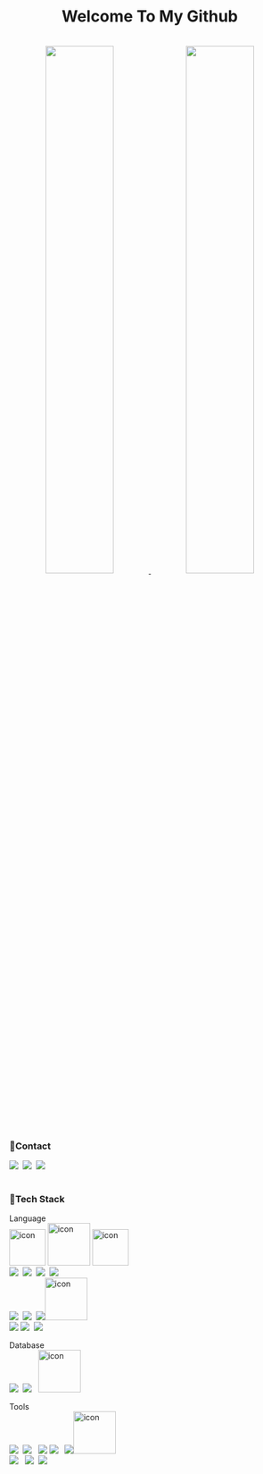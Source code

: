 <div align="center">

# Welcome To My Github
  <br>
  
  <a href="https://github.com/anuraghazra/github-readme-stats">
  <img src="https://github-readme-stats.vercel.app/api?username=steam88ys&show_icons=true&theme=dracula&hide_border=true&bg_color=111111&icon_color=FF5675&text_color=FFFFFF" width=49.2% />
</a> 

<a href="https://github.com/denvercoder1/github-readme-streak-stats">
  <img src="http://github-readme-streak-stats.herokuapp.com?user=steam88ys&theme=radical&background=111111&ring=FF5675&fire=FF5675&sideNums=FF5675&currStreakNum=FF5675&sideLabels=FFFFFF&currStreakLabel=FF5675&dates=FF5675&hide_border=true" width=49.2% />
</a>
  
<!-- ![steam88ys's github activity graph](https://github-readme-activity-graph.cyclic.app/graph?username=steam88ys&theme=high-contrast) -->
  
</div>

<br>
<h3>🚩Contact</h3>
<a href="https://www.notion.so/Kim-yunseo-cc7fff526bcf437eaf7b1a720a0aa4e4"><img src="https://img.shields.io/badge/Notion-000000?style=flat-square&logo=Notion&logoColor=white"/></a>
&nbsp;<a href="https://www.instagram.com/ycoshia/" target="_blank"><img src="https://img.shields.io/badge/instagram-E4405F?style=flat-square&logo=instagram&logoColor=white" ></a>
&nbsp;<a href="https://velog.io/@steam88ys" target="_blank"><img src="https://img.shields.io/badge/velog-20C997?style=flat-square&logo=velog&logoColor=white" ></a><br><br>

<h3>🚩Tech Stack</h3>

Language<br>
<img src="https://techstack-generator.vercel.app/java-icon.svg" alt="icon" width="65" height="65" />
<img src="https://techstack-generator.vercel.app/cpp-icon.svg" alt="icon" width="76" height="76" />
<img src="https://techstack-generator.vercel.app/react-icon.svg" alt="icon" width="65" height="65" /><br>
<img src="https://img.shields.io/badge/JAVA-007396?style=flat-square&logo=java&logoColor=white">
&nbsp;<img src="https://img.shields.io/badge/c-%2300599C.svg?style=flat-square&logo=c&logoColor=white">
&nbsp;<img src="https://img.shields.io/badge/c++-00599C?style=flat-square&logo=c%2B%2B&logoColor=white"/>
&nbsp;<img src="https://img.shields.io/badge/React-61DAFB?style=flat-square&logo=React&logoColor=black"/> <br>
<img src="https://img.shields.io/badge/HTML5-E34F26?style=flat-square&logo=HTML5&logoColor=white">
&nbsp;<img src="https://img.shields.io/badge/CSS3-1572B6?style=flat-square&logo=css3&logoColor=white=white">
&nbsp;<img src="https://img.shields.io/badge/JavaScript-F7DF1E?style=flat-square&logo=JavaScript&logoColor=white"/><img src="https://techstack-generator.vercel.app/js-icon.svg" alt="icon" width="76" height="76" /><br>
<img src="https://img.shields.io/badge/PHP-777BB4?style=flat-square&logo=PHP&logoColor=white"/> 
<img src="https://img.shields.io/badge/spring-6DB33F?style=flat-square&logo=spring&logoColor=white"> 
&nbsp;<img src="https://img.shields.io/badge/node.js-339933?style=flat-square&logo=Node.js&logoColor=white">

Database<br>
<img src="https://img.shields.io/badge/oracle-F80000?style=flat-square&logo=oracle&logoColor=white">&nbsp;
<img src="https://img.shields.io/badge/MySQL-4479A1?style=flat-square&logo=MySQL&logoColor=white"/>&nbsp;&nbsp;
<img src="https://techstack-generator.vercel.app/mysql-icon.svg" alt="icon" width="76" height="76" />

Tools<br>
<img src="https://img.shields.io/badge/Eclipse-FE7A16?style=flat-square&logo=Eclipse&logoColor=white">&nbsp;
<img src="https://img.shields.io/badge/IntelliJ-000000?style=flat-square&logo=IntelliJ IDEA&logoColor=white"> &nbsp;
<img src="https://img.shields.io/badge/Android Studio-3DDC84?style=flat-square&logo=Android&logoColor=white"> 
<img src="https://img.shields.io/badge/git-F05032?style=flat-square&logo=git&logoColor=white"> &nbsp;
<img src="https://img.shields.io/badge/github-181717?style=flat-square&logo=github&logoColor=white"><img src="https://techstack-generator.vercel.app/github-icon.svg" alt="icon" width="76" height="76" /><br>
<img src="https://img.shields.io/badge/Visual Studio Code-007ACC?style=flat-square&logo=VScode&logoColor=white"> &nbsp;
<img src="https://img.shields.io/badge/Visual Studio-5C2D91?style=flat-square&logo=Visual Studio&logoColor=white">&nbsp;
<img src="https://img.shields.io/badge/Bootstrap-7952B3?style=flat-square&logo=Bootstrap&logoColor=white">
    

<br>

